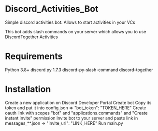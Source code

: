 # Discord_Activities_Bot
Simple discord activities bot. Allows to start activities in your VCs

This bot adds slash commands on your server which allows you to use DiscordTogether Activities

# Requirements 
Python 3.8+
discord.py 1.7.3
discord-py-slash-command
discord-together

# Installation
Create a new application on Discord Developer Portal
Create bot
Copy its token and put it into config.json => "bot_token": "TOKEN_HERE"
Create oauth link with scopes "bot" and "applications.commands" and "Create instant invite" permission
Invite bot to your server and paste link in messages_**.json => "invite_url": "LINK_HERE"
Run main.py

